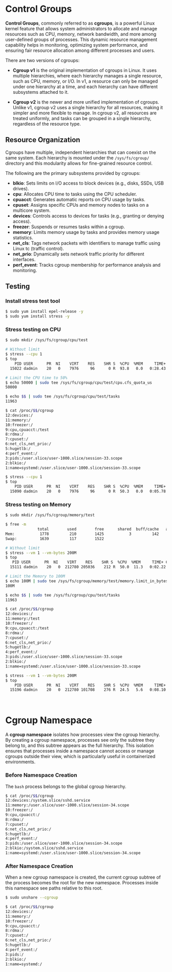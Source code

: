 # Control Groups

**Control Groups**, commonly referred to as **cgroups**, is a powerful Linux kernel feature that allows system administrators to allocate and manage resources such as CPU, memory, network bandwidth, and more among user-defined groups of processes. This dynamic resource management capability helps in monitoring, optimizing system performance, and ensuring fair resource allocation among different processes and users.

There are two versions of cgroups:

- **Cgroup v1** is the original implementation of cgroups in Linux. It uses multiple hierarchies, where each hierarchy manages a single resource, such as CPU, memory, or I/O. In v1, a resource can only be managed under one hierarchy at a time, and each hierarchy can have different subsystems attached to it. 

- **Cgroup v2** is the newer and more unified implementation of cgroups. Unlike v1, cgroup v2 uses a single hierarchy for all resources, making it simpler and more flexible to manage. In cgroup v2, all resources are treated uniformly, and tasks can be grouped in a single hierarchy, regardless of the resource type.

## Resource Organization

Cgroups have multiple, independent hierarchies that can coexist on the same system. Each hierarchy is mounted under the `/sys/fs/cgroup/` directory and this modularity allows for fine-grained resource control.

The following are the primary subsystems provided by cgroups:

- **blkio**: Sets limits on I/O access to block devices (e.g., disks, SSDs, USB drives).
- **cpu**: Allocates CPU time to tasks using the CPU scheduler.
- **cpuacct**: Generates automatic reports on CPU usage by tasks.
- **cpuset**: Assigns specific CPUs and memory nodes to tasks on a multicore system.
- **devices**: Controls access to devices for tasks (e.g., granting or denying access).
- **freezer**: Suspends or resumes tasks within a cgroup.
- **memory**: Limits memory usage by tasks and provides memory usage statistics.
- **net_cls**: Tags network packets with identifiers to manage traffic using Linux tc (traffic control).
- **net_prio**: Dynamically sets network traffic priority for different interfaces.
- **perf_event**: Tracks cgroup membership for performance analysis and monitoring.

## Testing

### Install stress test tool

```bash
$ sudo yum install epel-release -y
$ sudo yum install stress -y
```

### Stress testing on CPU
```bash
$ sudo mkdir /sys/fs/cgroup/cpu/test

# Without limit
$ stress --cpu 1
$ top
    PID USER      PR  NI    VIRT    RES    SHR S  %CPU  %MEM     TIME+ COMMAND
  15022 dadmin    20   0    7976     96      0 R  93.8   0.0   0:28.43 stress

# Limit the CPU time to 50%
$ echo 50000 | sudo tee /sys/fs/cgroup/cpu/test/cpu.cfs_quota_us
50000

$ echo $$ | sudo tee /sys/fs/cgroup/cpu/test/tasks
11963

$ cat /proc/$$/cgroup
12:devices:/
11:memory:/
10:freezer:/
9:cpu,cpuacct:/test
8:rdma:/
7:cpuset:/
6:net_cls,net_prio:/
5:hugetlb:/
4:perf_event:/
3:pids:/user.slice/user-1000.slice/session-33.scope
2:blkio:/
1:name=systemd:/user.slice/user-1000.slice/session-33.scope

$ stress --cpu 1
$ top
    PID USER      PR  NI    VIRT    RES    SHR S  %CPU  %MEM     TIME+ COMMAND
  15090 dadmin    20   0    7976     96      0 R  50.3   0.0   0:05.78 stress

```

### Stress testing on Memory

```bash
$ sudo mkdir /sys/fs/cgroup/memory/test

$ free -m
              total        used        free      shared  buff/cache   available
Mem:           1778         210        1425           3         142        1421
Swap:          1639         117        1522

# Without limit
$ stress --vm 1 --vm-bytes 200M
$ top
   PID USER      PR  NI    VIRT    RES    SHR S  %CPU  %MEM     TIME+ COMMAND
  15111 dadmin    20   0  212780 205036    212 R  50.0  11.3   0:02.22 stress

# Limit the Memory to 100M
$ echo 100M | sudo tee /sys/fs/cgroup/memory/test/memory.limit_in_bytes
100M

$ echo $$ | sudo tee /sys/fs/cgroup/cpu/test/tasks
11963

$ cat /proc/$$/cgroup
12:devices:/
11:memory:/test
10:freezer:/
9:cpu,cpuacct:/test
8:rdma:/
7:cpuset:/
6:net_cls,net_prio:/
5:hugetlb:/
4:perf_event:/
3:pids:/user.slice/user-1000.slice/session-33.scope
2:blkio:/
1:name=systemd:/user.slice/user-1000.slice/session-33.scope

$ stress --vm 1 --vm-bytes 200M
$ top
    PID USER      PR  NI    VIRT    RES    SHR S  %CPU  %MEM     TIME+ COMMAND
  15196 dadmin    20   0  212780 101708    276 R  24.5   5.6   0:08.10 stress
```
<br>

# Cgroup Namespace

A **cgroup namespace** isolates how processes view the cgroup hierarchy. By creating a cgroup namespace, processes see only the subtree they belong to, and this subtree appears as the full hierarchy. This isolation ensures that processes inside a namespace cannot access or manage cgroups outside their view, which is particularly useful in containerized environments.

### Before Namespace Creation

The `bash` process belongs to the global cgroup hierarchy.

```bash
$ cat /proc/$$/cgroup
12:devices:/system.slice/sshd.service
11:memory:/user.slice/user-1000.slice/session-34.scope
10:freezer:/
9:cpu,cpuacct:/
8:rdma:/
7:cpuset:/
6:net_cls,net_prio:/
5:hugetlb:/
4:perf_event:/
3:pids:/user.slice/user-1000.slice/session-34.scope
2:blkio:/system.slice/sshd.service
1:name=systemd:/user.slice/user-1000.slice/session-34.scope
```

### After Namespace Creation

When a new cgroup namespace is created, the current cgroup subtree of the process becomes the root for the new namespace. Processes inside this namespace see paths relative to this root.

```bash
$ sudo unshare --cgroup

$ cat /proc/$$/cgroup
12:devices:/
11:memory:/
10:freezer:/
9:cpu,cpuacct:/
8:rdma:/
7:cpuset:/
6:net_cls,net_prio:/
5:hugetlb:/
4:perf_event:/
3:pids:/
2:blkio:/
1:name=systemd:/
```